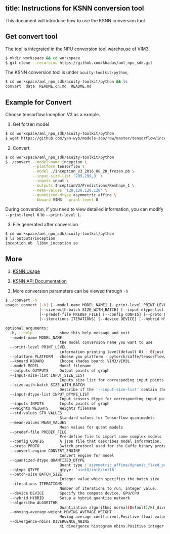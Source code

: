 title: Instructions for KSNN conversion tool
---

This document will introduce how to use the KSNN conversion tool.

## Get convert tool

The tool is integrated in the NPU conversion tool warehouse of VIM3.

```sh
$ mkdir workspace && cd workspace
$ git clone --recursive https://github.com/khadas/aml_npu_sdk.git
```

The KSNN conversion tool is under `acuity-toolkit/python`,

```sh
$ cd workspace/aml_npu_sdk/acuity-toolkit/python && ls
convert  data  README.cn.md  README.md
```

## Example for Convert

Choose tensorflow Inception V3 as a exmple.

1. Get forzen model

```sh
$ cd workspace/aml_npu_sdk/acuity-toolkit/python
$ wget https://github.com/yan-wyb/models-zoo/raw/master/tensorflow/inception/inception_v3_2016_08_28_frozen.pb
```

2. Convert

```sh
$ cd workspace/aml_npu_sdk/acuity-toolkit/python
$ ./convert --model-name inception \
			--platform tensorflow \
			--model ./inception_v3_2016_08_28_frozen.pb \
			--input-size-list '299,299,3' \
			--inputs input \
			--outputs InceptionV3/Predictions/Reshape_1 \
			--mean-values '128,128,128,128' \
			--quantized-dtype asymmetric_affine \
			--kboard VIM3 --print-level 0
```

During conversion, if you need to view detailed information, you can modify `--print-level 0` to `--print-level 1`.

3. File generated after conversion

```sh
$ cd workspace/aml_npu_sdk/acuity-toolkit/python 
$ ls outputs/inception
inception.nb  libnn_inception.so
```

## More

1. [KSNN Usage](./KSNNUsage.html)

2. [KSNN API Documentation](./KSNNAPI.html)

3. More conversion parameters can be viewed through `-h`

```sh
$ ./convert -h
usage: convert [-h] [--model-name MODEL_NAME] [--print-level PRINT_LEVEL] [--platform PLATFORM] [--kboard KBOARD] [--model MODEL] [--outputs OUTPUTS] [--input-size-list INPUT_SIZE_LIST]
               [--size-with-batch SIZE_WITH_BATCH] [--input-dtype-list INPUT_DTYPE_LIST] [--inputs INPUTS] [--weights WEIGHTS] [--std-values STD_VALUES] [--mean-values MEAN_VALUES]
               [--predef-file PREDEF_FILE] [--config CONFIG] [--proto PROTO] [--convert-engine CONVERT_ENGINE] [--quantized-dtype QUANTIZED_DTYPE] [--qtype QTYPE] [--batch-size BATCH_SIZE]
               [--iterations ITERATIONS] [--device DEVICE] [--hybrid HYBRID] [--algorithm ALGORITHM] [--moving-average-weight MOVING_AVERAGE_WEIGHT] [--divergence-nbins DIVERGENCE_NBINS]

optional arguments:
  -h, --help            show this help message and exit
  --model-name MODEL_NAME
                        the model conversion name you want to use
  --print-level PRINT_LEVEL
                        information printing level(default 0) : 0(just print error)/1(full information)
  --platform PLATFORM   choose you platform : pytorch/caffe/tensorflow/tflite/darknet/onnx/keras
  --kboard KBOARD       Choose khadas board: VIM3/VIM3L
  --model MODEL         Model filename
  --outputs OUTPUTS     Output points of graph
  --input-size-list INPUT_SIZE_LIST
                        Inputs size list for correspoding input points
  --size-with-batch SIZE_WITH_BATCH
                        Describe if the '--input-size-list' contain the highest batch dimension.
  --input-dtype-list INPUT_DTYPE_LIST
                        Input tensors dtype for corresponding input points
  --inputs INPUTS       Inputs points of graph
  --weights WEIGHTS     Weights filename
  --std-values STD_VALUES
                        Standard values for Tensorflow quantmodels
  --mean-values MEAN_VALUES
                        Mean values for quant models
  --predef-file PREDEF_FILE
                        Pre-define file to import some complex models
  --config CONFIG       A json file that describes model information.
  --proto PROTO         Switch protocol used for the Caffe binary protocol buffer file
  --convert-engine CONVERT_ENGINE
                        Convert engine for model
  --quantized-dtype QUANTIZED_DTYPE
                        Quant type :'asymmetric_affine/dynamic_fixed_point/perchannel_symmetric_affine/symmetric_affine/asymmetric_quantized'
  --qtype QTYPE         qtpye: 'uint8/int8/int16'
  --batch-size BATCH_SIZE
                        Integer value which specifies the batch size
  --iterations ITERATIONS
                        Number of iterations to run, integer value.
  --device DEVICE       Specify the compute device. GPU/CPU
  --hybrid HYBRID       Setup a hybrid quantize network
  --algorithm ALGORITHM
                        Quantization algorithm: normal(Default)/kl_divergence/moving_average.
  --moving-average-weight MOVING_AVERAGE_WEIGHT
                        Moving average coefficient.Positive float value.
  --divergence-nbins DIVERGENCE_NBINS
                        KL divergence histogram nbins.Positive integer value.
```

